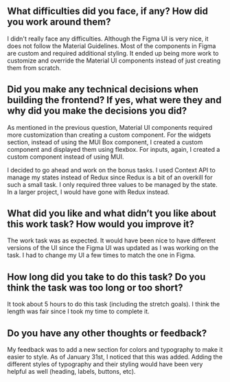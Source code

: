 ## What difficulties did you face, if any? How did you work around them?

I didn't really face any difficulties. Although the Figma UI is very nice, it does not follow the Material Guidelines. Most of the components in Figma are custom and required additional styling. It ended up being more work to customize and override the Material UI components instead of just creating them from scratch.

## Did you make any technical decisions when building the frontend? If yes, what were they and why did you make the decisions you did?

As mentioned in the previous question, Material UI components required more customization than creating a custom component. For the widgets section, instead of using the MUI Box component, I created a custom component and displayed them using flexbox. For inputs, again, I created a custom component instead of using MUI.

I decided to go ahead and work on the bonus tasks. I used Context API to manage my states instead of Redux since Redux is a bit of an overkill for such a small task. I only required three values to be managed by the state. In a larger project, I would have gone with Redux instead.

## What did you like and what didn’t you like about this work task? How would you improve it?

The work task was as expected. It would have been nice to have different versions of the UI since the Figma UI was updated as I was working on the task. I had to change my UI a few times to match the one in Figma.

## How long did you take to do this task? Do you think the task was too long or too short?

It took about 5 hours to do this task (including the stretch goals). I think the length was fair since I took my time to complete it.

## Do you have any other thoughts or feedback?

My feedback was to add a new section for colors and typography to make it easier to style. As of January 31st, I noticed that this was added. Adding the different styles of typography and their styling would have been very helpful as well (heading, labels, buttons, etc).